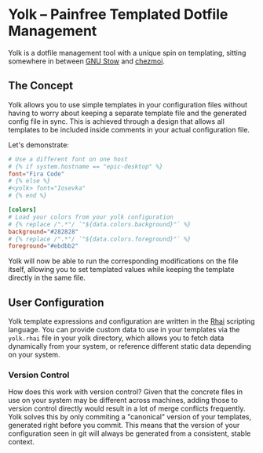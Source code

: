 <div class="oranda-hide">

# Yolk – Painfree Templated Dotfile Management

</div>

Yolk is a dotfile management tool with a unique spin on templating,
sitting somewhere in between [GNU Stow](https://www.gnu.org/software/stow/) and [chezmoi](https://www.chezmoi.io/).

## The Concept

Yolk allows you to use simple templates in your configuration files without having to worry about keeping a separate template file and the generated config file in sync.
This is achieved through a design that allows all templates to be included inside comments in your actual configuration file.

Let's demonstrate:
```toml
# Use a different font on one host
# {% if system.hostname == "epic-desktop" %}
font="Fira Code"
# {% else %}
#<yolk> font="Iosevka"
# {% end %}

[colors]
# Load your colors from your yolk configuration
# {% replace /".*"/ `"${data.colors.background}"` %}
background="#282828"
# {% replace /".*"/ `"${data.colors.foreground}"` %}
foreground="#ebdbb2"
```

Yolk will now be able to run the corresponding modifications on the file itself, allowing you to set
templated values while keeping the template directly in the same file.

## User Configuration
Yolk template expressions and configuration are written in the [Rhai](https://rhai.rs/) scripting language.
You can provide custom data to use in your templates via the `yolk.rhai` file in your yolk directory,
which allows you to fetch data dynamically from your system, or reference different static data depending on your system.

### Version Control
How does this work with version control?
Given that the concrete files in use on your system may be different across machines,
adding those to version control directly would result in a lot of merge conflicts frequently.
Yolk solves this by only commiting a "canonical" version of your templates, generated right before you commit.
This means that the version of your configuration seen in git will always be generated from a consistent, stable context.
